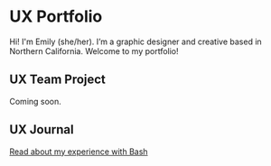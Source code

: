 # UX Portfolio

Hi! I'm Emily (she/her). I’m a graphic designer and creative based in Northern California. Welcome to my portfolio!

## UX Team Project

Coming soon.

## UX Journal

[Read about my experience with Bash](j01/)
